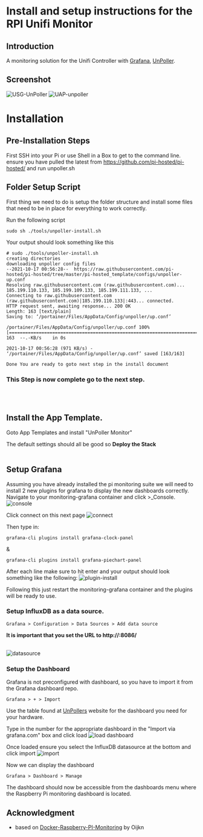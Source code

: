 # Install and setup instructions for the RPI Unifi Monitor

## Introduction

A monitoring solution for the Unifi Controller with [Grafana](http://grafana.org/), [UnPoller](https://unpoller.com/).

## Screenshot

![USG-UnPoller](https://user-images.githubusercontent.com/42878642/139702071-c481522b-96ad-425e-bdb1-493df7ec735e.PNG)
![UAP-unpoller](https://user-images.githubusercontent.com/42878642/139702089-bb165f84-81c3-4a5f-8aed-282de5ad5bbb.PNG)


# Installation

## Pre-Installation Steps

First SSH into your Pi or use Shell in a Box to get to the command line.  ensure you have pulled the latest from https://github.com/pi-hosted/pi-hosted/ and run unpoller.sh

## Folder Setup Script

First thing we need to do is setup the folder structure and install some files that need to be in place for everything to work correctly.  

Run the following script
```
sudo sh ./tools/unpoller-install.sh
```

Your output should look something like this

```
# sudo ./tools/unpoller-install.sh
creating directories
downloading unpoller config files
--2021-10-17 00:56:28--  https://raw.githubusercontent.com/pi-hosted/pi-hosted/tree/master/pi-hosted_template/configs/unpoller-up.conf
Resolving raw.githubusercontent.com (raw.githubusercontent.com)... 185.199.110.133, 185.199.109.133, 185.199.111.133, ...
Connecting to raw.githubusercontent.com (raw.githubusercontent.com)|185.199.110.133|:443... connected.
HTTP request sent, awaiting response... 200 OK
Length: 163 [text/plain]
Saving to: ‘/portainer/Files/AppData/Config/unpoller/up.conf’

/portainer/Files/AppData/Config/unpoller/up.conf 100%[=======================================================================================================================================>]     163  --.-KB/s    in 0s

2021-10-17 00:56:28 (971 KB/s) - ‘/portainer/Files/AppData/Config/unpoller/up.conf’ saved [163/163]

Done You are ready to goto next step in the install document
```

### This Step is now complete go to the next step.
<br><br>
## Install the App Template.<br>

Goto App Templates and install "UnPoller Monitor"

The default settings should all be good so **Deploy the Stack**
<br><br>

## Setup Grafana

Assuming you have already installed the pi monitoring suite we will need to install 2 new plugins for grafana to display the new dashboards correctly.  Navigate to your monitoring-grafana container and click >_Console.
![console](https://user-images.githubusercontent.com/42878642/139703380-7e9804eb-6215-4294-a3c8-62907b5caf34.PNG)

Click connect on this next page
![connect](https://user-images.githubusercontent.com/42878642/139703514-e5665d58-f78b-4c96-adc0-f264a82df678.PNG)

Then type in:
```
grafana-cli plugins install grafana-clock-panel
```
&
```
grafana-cli plugins install grafana-piechart-panel
```

After each line make sure to hit enter and your output should look something like the following:
![plugin-install](https://user-images.githubusercontent.com/42878642/139704132-e14d2607-705b-4c76-9238-9aa638a32120.PNG)

Following this just restart the monitoring-grafana container and the plugins will be ready to use.

### Setup InfluxDB as a data source.
 
```
Grafana > Configuration > Data Sources > Add data source
```
**It is important that you set the URL to http://<Server-IP>:8086/**<br><br>

![datasource](https://user-images.githubusercontent.com/42878642/139704631-aee34f6b-606f-443a-8dff-88c2fb342295.PNG)

### Setup the Dashboard
Grafana is not preconfigured with dashboard, so you have to import it from the Grafana dashboard repo.

```
Grafana > + > Import 
```

Use the table found at [UnPollers](https://unpoller.com/docs/install/grafana) website for the dashboard you need for your hardware.


Type in the number for the appropriate dashboard in the "Import via grafana.com" box and click load
![load dashboard](https://user-images.githubusercontent.com/42878642/139705535-dc2a679e-8f55-4ed1-b993-933519802f97.PNG)

Once loaded ensure you select the InfluxDB datasource at the bottom and click import
![import](https://user-images.githubusercontent.com/42878642/139705998-9f9963c2-552e-42af-84e0-2d54cc053645.PNG)

Now we can display the dashboard

```
Grafana > Dashboard > Manage
```
The dashboard should now be accessible from the dashboards menu where the Raspberry Pi monitoring dashboard is located.

## Acknowledgment
* based on [Docker-Raspberry-PI-Monitoring](https://github.com/oijkn/Docker-Raspberry-PI-Monitoring) by Oijkn
